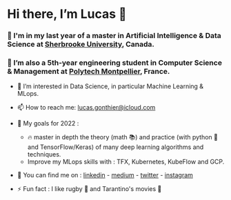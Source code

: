 # Hi there, I’m Lucas 👋 #
### 🌱 I'm in my last year of a master in Artificial Intelligence & Data Science at [Sherbrooke University](https://www.usherbrooke.ca), Canada.  ###
### 🌱 I’m also a 5th-year engineering student in Computer Science & Management at [Polytech Montpellier](https://www.polytech.umontpellier.fr/english/), France. ###

- 👀 I’m interested in Data Science, in particular Machine Learning & MLops.
- 📫 How to reach me: lucas.gonthier@icloud.com
- 🥅 My goals for 2022 :  
  - :fire: master in depth the theory (math :books:) and practice (with python :snake: and TensorFlow/Keras) of many deep learning algorithms and techniques.
  - Improve my MLops skills with : TFX, Kubernetes, KubeFlow and GCP.

         

- :metal: You can find me on : [linkedin](https://www.linkedin.com/in/lucas-gonthier-101/) - [medium](https://medium.com/@lucas.gonthier) - [twitter](https://twitter.com/GonthierLucas4) - [instagram](https://www.instagram.com/lucas.gonthierr/)
- ⚡ Fun fact : I like rugby :rugby_football: and Tarantino's movies :cinema:

<!---
lugonthier/lugonthier is a ✨ special ✨ repository because its `README.md` (this file) appears on your GitHub profile.
You can click the Preview link to take a look at your changes.
--->
